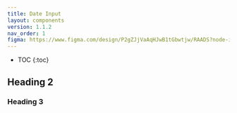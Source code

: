 ```yaml
---
title: Date Input
layout: components
version: 1.1.2
nav_order: 1
figma: https://www.figma.com/design/P2gZJjVaAqHJwB1tGbwtjw/RAADS?node-id=5178-8295&t=DaQuC2pMFYEZZcOO-1
---
```


- TOC
{:toc}

## Heading 2

### Heading 3

